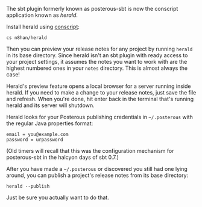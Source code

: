 The sbt plugin formerly known as posterous-sbt is now the conscript
application known as *herald*.

Install herald using [conscript][cs]:

    cs n8han/herald

[cs]: https://github.com/n8han/conscript#readme

Then you can preview your release notes for any project by running
`herald` in its base directory. Since herald isn't an sbt plugin with
ready access to your project settings, it assumes the notes you want
to work with are the highest numbered ones in your `notes`
directory. This is almost always the case!

Herald's preview feature opens a local browser for a server running
inside herald. If you need to make a change to your release notes,
just save the file and refresh. When you're done, hit enter back in
the terminal that's running herald and its server will shutdown.

Herald looks for your Posterous publishing credentials in
`~/.posterous` with the regular Java properties format:

    email = you@example.com
    password = urpassword

(Old timers will recall that this was the configuration mechanism for
posterous-sbt in the halcyon days of sbt 0.7.)

After you have made a `~/.posterous` or discovered you still had one
lying around, you can publish a project's release notes from its base
directory:

    herald --publish

Just be sure you actually want to do that.
